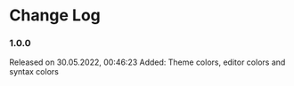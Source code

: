 # Change Log

### 1.0.0
Released on	30.05.2022, 00:46:23
Added: Theme colors, editor colors and syntax colors